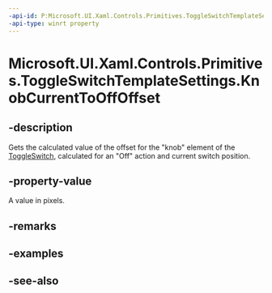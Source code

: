 ```yaml
---
-api-id: P:Microsoft.UI.Xaml.Controls.Primitives.ToggleSwitchTemplateSettings.KnobCurrentToOffOffset
-api-type: winrt property
---
```


<!-- Property syntax
public double KnobCurrentToOffOffset { get; }
-->

# Microsoft.UI.Xaml.Controls.Primitives.ToggleSwitchTemplateSettings.KnobCurrentToOffOffset

## -description
Gets the calculated value of the offset for the "knob" element of the [ToggleSwitch](../microsoft.ui.xaml.controls/toggleswitch.md), calculated for an "Off" action and current switch position.

## -property-value
A value in pixels.

## -remarks

## -examples

## -see-also
